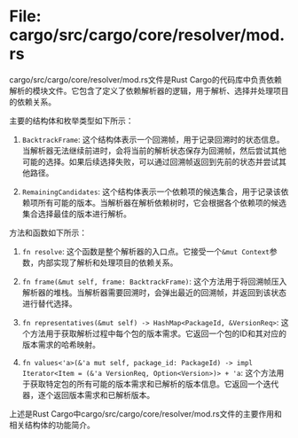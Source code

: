 # File: cargo/src/cargo/core/resolver/mod.rs

cargo/src/cargo/core/resolver/mod.rs文件是Rust Cargo的代码库中负责依赖解析的模块文件。它包含了定义了依赖解析器的逻辑，用于解析、选择并处理项目的依赖关系。

主要的结构体和枚举类型如下所示：

1. `BacktrackFrame`: 这个结构体表示一个回溯帧，用于记录回溯时的状态信息。当解析器无法继续前进时，会将当前的解析状态保存为回溯帧，然后尝试其他可能的选择。如果后续选择失败，可以通过回溯帧返回到先前的状态并尝试其他路径。

2. `RemainingCandidates`: 这个结构体表示一个依赖项的候选集合，用于记录该依赖项所有可能的版本。当解析器在解析依赖树时，它会根据各个依赖项的候选集合选择最佳的版本进行解析。

方法和函数如下所示：

1. `fn resolve`: 这个函数是整个解析器的入口点。它接受一个`&mut Context`参数，内部实现了解析和处理项目的依赖关系。

2. `fn frame(&mut self, frame: BacktrackFrame)`: 这个方法用于将回溯帧压入解析器的堆栈。当解析器需要回溯时，会弹出最近的回溯帧，并返回到该状态进行替代选择。

3. `fn representatives(&mut self) -> HashMap<PackageId, &VersionReq>`: 这个方法用于获取解析过程中每个包的版本需求。它返回一个包的ID和其对应的版本需求的哈希映射。

4. `fn values<'a>(&'a mut self, package_id: PackageId) -> impl Iterator<Item = (&'a VersionReq, Option<Version>)> + 'a`: 这个方法用于获取特定包的所有可能的版本需求和已解析的版本信息。它返回一个迭代器，逐个返回版本需求和已解析版本。

上述是Rust Cargo中cargo/src/cargo/core/resolver/mod.rs文件的主要作用和相关结构体的功能简介。

